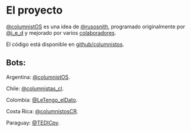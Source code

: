 # El proyecto

[@columnistOS] es una idea de [@rusosnith](https://twitter.com/rusosnith), programado originalmente por [@j_e_d](https://twitter.com/j_e_d) y mejorado por varios [colaboradores].

El código está disponible en [github/columnistos].

## Bots:

Argentina: [@columnistOS].

Chile: [@columnistas_cl](https://twitter.com/columnistas_cl).

Colombia: [@LeTengo_elDato](https://twitter.com/LeTengo_elDato).

Costa Rica: [@columnistosCR](https://twitter.com/columnistoscr).

Paraguay: [@TEDICpy](https://twitter.com/TEDICpy).


[@columnistos]: https://twitter.com/columnistos
[github/columnistos]: https://github.com/columnistos/columnistos
[colaboradores]: https://github.com/columnistos/columnistos/blob/master/COLLABORATORS.md

